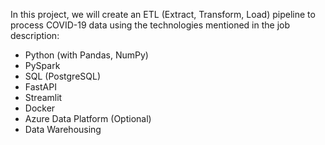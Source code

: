 In this project, we will create an ETL (Extract, Transform, Load) pipeline to process COVID-19 data using the technologies mentioned in the job description:

- Python (with Pandas, NumPy)
- PySpark
- SQL (PostgreSQL)
- FastAPI
- Streamlit
- Docker
- Azure Data Platform (Optional)
- Data Warehousing
